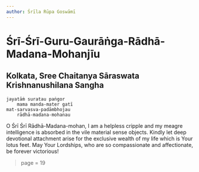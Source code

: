 ```yaml
---
author: Śrīla Rūpa Goswāmī
---
```


# Śrī-Śrī-Guru-Gaurāṅga-Rādhā-Madana-Mohanjīu

## Kolkata, Sree Chaitanya Sāraswata Krishnanushilana Sangha

    jayatāṁ suratau paṅgor
        mama manda-mater gatī
    mat-sarvasva-padāmbhojau
        rādhā-madana-mohanau

O Śrī Śrī Rādhā-Madana-mohan, I am a helpless cripple and my meagre intelligence is absorbed in the vile material sense objects. Kindly let deep devotional attachment arise for the exclusive wealth of my life which is Your lotus feet. May Your Lordships, who are so compassionate and affectionate, be forever victorious!


> page = 19
